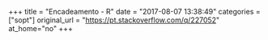 +++
title = "Encadeamento - R"
date = "2017-08-07 13:38:49"
categories = ["sopt"]
original_url = "https://pt.stackoverflow.com/q/227052"
at_home="no"
+++

